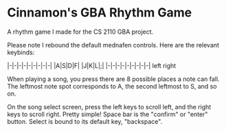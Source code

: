 # Cinnamon's GBA Rhythm Game

A rhythm game I made for the CS 2110 GBA project.

Please note I rebound the default mednafen controls. Here are the relevant keybinds:

|-|-|-|-|-|-|-|-|-|
|A|S|D|F| |J|K|L|;|
|-|-|-|-|-|-|-|-|-|
  left      right

When playing a song, you press there are 8 possible places a note can fall. The leftmost note spot corresponds to A, the second leftmost to S, and so on.

On the song select screen, press the left keys to scroll left, and the right keys to scroll right. Pretty simple! Space bar is the "confirm" or "enter" button. Select is bound to its default key, "backspace".